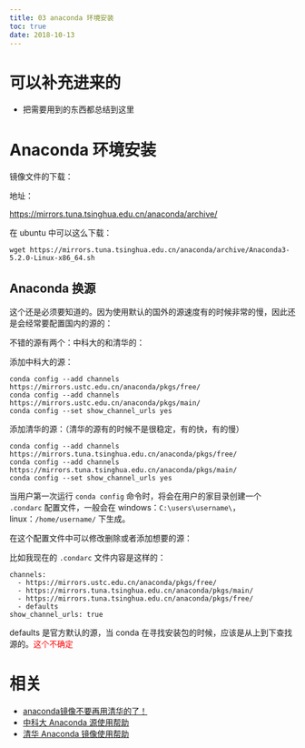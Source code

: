 ```yaml
---
title: 03 anaconda 环境安装
toc: true
date: 2018-10-13
---
```

# 可以补充进来的

- 把需要用到的东西都总结到这里


# Anaconda 环境安装

镜像文件的下载：

地址：

https://mirrors.tuna.tsinghua.edu.cn/anaconda/archive/

在 ubuntu 中可以这么下载：

```
wget https://mirrors.tuna.tsinghua.edu.cn/anaconda/archive/Anaconda3-5.2.0-Linux-x86_64.sh
```


## Anaconda 换源

这个还是必须要知道的。因为使用默认的国外的源速度有的时候非常的慢，因此还是会经常要配置国内的源的：

不错的源有两个：中科大的和清华的：

添加中科大的源：

```
conda config --add channels https://mirrors.ustc.edu.cn/anaconda/pkgs/free/
conda config --add channels https://mirrors.ustc.edu.cn/anaconda/pkgs/main/
conda config --set show_channel_urls yes
```

添加清华的源：（清华的源有的时候不是很稳定，有的快，有的慢）

```
conda config --add channels https://mirrors.tuna.tsinghua.edu.cn/anaconda/pkgs/free/
conda config --add channels https://mirrors.tuna.tsinghua.edu.cn/anaconda/pkgs/main/
conda config --set show_channel_urls yes
```

当用户第一次运行 `conda config` 命令时，将会在用户的家目录创建一个 `.condarc` 配置文件，一般会在 windows：`C:\users\username\`，linux：`/home/username/` 下生成。

在这个配置文件中可以修改删除或者添加想要的源：

比如我现在的 `.condarc` 文件内容是这样的：

```
channels:
  - https://mirrors.ustc.edu.cn/anaconda/pkgs/free/
  - https://mirrors.tuna.tsinghua.edu.cn/anaconda/pkgs/main/
  - https://mirrors.tuna.tsinghua.edu.cn/anaconda/pkgs/free/
  - defaults
show_channel_urls: true
```

defaults 是官方默认的源，当 conda 在寻找安装包的时候，应该是从上到下查找源的。<span style="color:red;">这个不确定</span>




# 相关

- [anaconda镜像不要再用清华的了！](https://blog.csdn.net/qq_35608277/article/details/78714401?utm_source=copy)
- [中科大 Anaconda 源使用帮助](https://mirrors.ustc.edu.cn/help/anaconda.html)
- [清华 Anaconda 镜像使用帮助](https://mirror.tuna.tsinghua.edu.cn/help/anaconda/)
